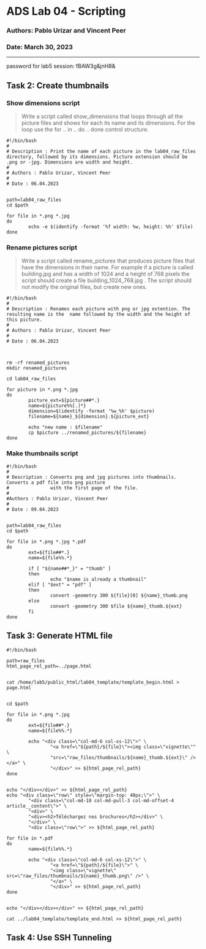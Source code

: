 
# ADS Lab 04 - Scripting
### Authors: Pablo Urizar and Vincent Peer  
### Date: March 30, 2023  

---  




password for lab5 session: fBAW3g&jnH8&



## Task 2: Create thumbnails  

### Show dimensions script
>Write a script called show_dimensions that loops through all the picture files
and shows for each its name and its dimensions. For the loop use the for .. in
.. do .. done control structure.  

```  
#!/bin/bash
#
# Description : Print the name of each picture in the lab04_raw_files directory, followed by its dimensions. Picture extension should be .png or -jpg. Dimensions are width and height.
#
# Authors : Pablo Urizar, Vincent Peer
#
# Date : 06.04.2023


path=lab04_raw_files
cd $path

for file in *.png *.jpg
do
        echo -e $(identify -format '%f width: %w, height: %h' $file)
done
```  

### Rename pictures script
>Write a script called rename_pictures that produces picture files that have
the dimensions in their name. For example if a picture is called building.jpg
and has a width of 1024 and a height of 768 pixels the script should create a
file building_1024_768.jpg . The script should not modify the original files,
but create new ones.

```
#!/bin/bash
#
# Description : Renames each picture with png or jpg extention. The resulting name is the  name followed by the width and the height of this picture.
#
# Authors : Pablo Urizar, Vincent Peer
#
# Date : 06.04.2023



rm -rf renamed_pictures
mkdir renamed_pictures

cd lab04_raw_files

for picture in *.png *.jpg
do
        picture_ext=${picture##*.}
        name=${picture%%[.]*}
        dimension=$(identify -format '%w_%h' $picture)
        filename=${name}_${dimension}.${picture_ext}

        echo "new name : $filename"
        cp $picture ../renamed_pictures/${filename}
done
```

### Make thumbnails script
```
#!/bin/bash
#
# Description : Converts png and jpg pictures into thumbnails. Converts a pdf file into png picture
#               with the first page of the file.
#
#Authors : Pablo Urizar, Vincent Peer
#
# Date : 09.04.2023


path=lab04_raw_files
cd $path

for file in *.png *.jpg *.pdf
do
        ext=${file##*.}
        name=${file%%.*}

        if [ "${name##*_}" = "thumb" ]
        then
                echo "$name is already a thumbnail"
        elif [ "$ext" = "pdf" ]
        then
                convert -geometry 300 ${file}[0] ${name}_thumb.png
        else
                convert -geometry 300 $file ${name}_thumb.${ext}
        fi
done
```


## Task 3: Generate HTML file
```
#!/bin/bash

path=raw_files
html_page_rel_path=../page.html


cat /home/lab5/public_html/lab04_template/template_begin.html > page.html


cd $path

for file in *.png *.jpg
do
        ext=${file##*.}
        name=${file%%.*}

        echo "<div class=\"col-md-6 col-xs-12\">" \
                "<a href=\"${path}/${file}\"><img class=\"vignette\"" \
                "src=\"raw_files/thumbnails/${name}_thumb.${ext}\" /></a>" \
                "</div>" >> ${html_page_rel_path}
done


echo "</div></div>" >> ${html_page_rel_path}
echo "<div class=\"row\" style=\"margin-top: 40px;\">" \
        "<div class=\"col-md-10 col-md-pull-3 col-md-offset-4 article__content\">" \
        "<div>" \
        "<div><h2>Téléchargez nos brochures</h2></div>" \
        "</div>" \
        "<div class=\"row\">" >> ${html_page_rel_path}

for file in *.pdf
do
        name=${file%%.*}

        echo "<div class=\"col-md-6 col-xs-12\">" \
                "<a href=\"${path}/${file}\">" \
                "<img class=\"vignette\" src=\"raw_files/thumbnails/${name}_thumb.png\" />" \
                "</a>" \
                "</div>" >> ${html_page_rel_path}
done


echo "</div></div></div>" >> ${html_page_rel_path}

cat ../lab04_template/template_end.html >> ${html_page_rel_path}
```

## Task 4: Use SSH Tunneling

